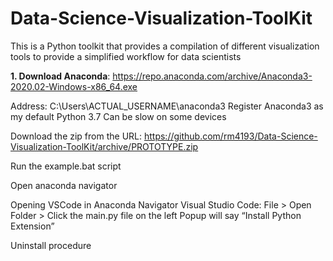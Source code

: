 # Data-Science-Visualization-ToolKit
This is a Python toolkit that provides a compilation of different visualization tools to provide a simplified workflow for data scientists

**1. Download Anaconda**: https://repo.anaconda.com/archive/Anaconda3-2020.02-Windows-x86_64.exe

Address: C:\Users\ACTUAL_USERNAME\anaconda3
Register Anaconda3 as my default Python 3.7
Can be slow on some devices

Download the zip from the URL: https://github.com/rm4193/Data-Science-Visualization-ToolKit/archive/PROTOTYPE.zip

Run the example.bat script

Open anaconda navigator

Opening VSCode in Anaconda Navigator
Visual Studio Code: File > Open Folder > 
Click the main.py file on the left
Popup will say “Install Python Extension”

Uninstall procedure
